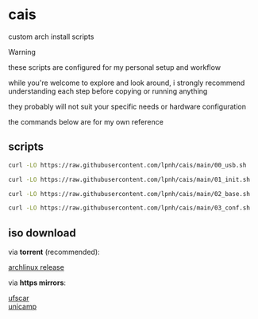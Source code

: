 # cais

custom arch install scripts

> [!WARNING]
> these scripts are configured for my personal setup and workflow
>
> while you're welcome to explore and look around, i strongly recommend
> understanding each step before copying or running anything
>
> they probably will not suit your specific needs or hardware configuration
>
> the commands below are for my own reference

## scripts

```sh
curl -LO https://raw.githubusercontent.com/lpnh/cais/main/00_usb.sh
```

```sh
curl -LO https://raw.githubusercontent.com/lpnh/cais/main/01_init.sh
```

```sh
curl -LO https://raw.githubusercontent.com/lpnh/cais/main/02_base.sh
```

```sh
curl -LO https://raw.githubusercontent.com/lpnh/cais/main/03_conf.sh
```

## iso download

via **torrent** (recommended):

[archlinux release](https://archlinux.org/releng/releases/)

via **https mirrors**:

[ufscar](https://mirror.ufscar.br/archlinux/iso/latest/)  
[unicamp](https://mirrors.ic.unicamp.br/archlinux/iso/latest/)
